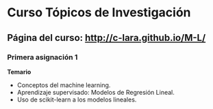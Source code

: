 # Curso Tópicos de Investigación 

## Página del curso: http://c-lara.github.io/M-L/

### Primera asignación 1

**Temario**

- Conceptos del machine learning.
- Aprendizaje supervisado: Modelos de  Regresión Lineal.
- Uso de scikit-learn a los modelos lineales.
